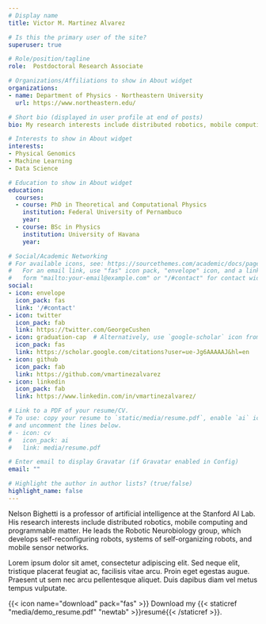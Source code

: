 ```yaml
---
# Display name
title: Victor M. Martinez Alvarez

# Is this the primary user of the site?
superuser: true

# Role/position/tagline
role:  Postdoctoral Research Associate

# Organizations/Affiliations to show in About widget
organizations:
- name: Department of Physics - Northeastern University
  url: https://www.northeastern.edu/

# Short bio (displayed in user profile at end of posts)
bio: My research interests include distributed robotics, mobile computing and programmable matter.

# Interests to show in About widget
interests:
- Physical Genomics
- Machine Learning
- Data Science

# Education to show in About widget
education:
  courses:
  - course: PhD in Theoretical and Computational Physics
    institution: Federal University of Pernambuco
    year:
  - course: BSc in Physics
    institution: University of Havana
    year: 

# Social/Academic Networking
# For available icons, see: https://sourcethemes.com/academic/docs/page-builder/#icons
#   For an email link, use "fas" icon pack, "envelope" icon, and a link in the
#   form "mailto:your-email@example.com" or "/#contact" for contact widget.
social:
- icon: envelope
  icon_pack: fas
  link: '/#contact'
- icon: twitter
  icon_pack: fab
  link: https://twitter.com/GeorgeCushen
- icon: graduation-cap  # Alternatively, use `google-scholar` icon from `ai` icon pack
  icon_pack: fas
  link: https://scholar.google.com/citations?user=ue-Jg6AAAAAJ&hl=en
- icon: github
  icon_pack: fab
  link: https://github.com/vmartinezalvarez
- icon: linkedin
  icon_pack: fab
  link: https://www.linkedin.com/in/vmartinezalvarez/

# Link to a PDF of your resume/CV.
# To use: copy your resume to `static/media/resume.pdf`, enable `ai` icons in `params.toml`, 
# and uncomment the lines below.
# - icon: cv
#   icon_pack: ai
#   link: media/resume.pdf

# Enter email to display Gravatar (if Gravatar enabled in Config)
email: ""

# Highlight the author in author lists? (true/false)
highlight_name: false
---
```


Nelson Bighetti is a professor of artificial intelligence at the Stanford AI Lab. His research interests include distributed robotics, mobile computing and programmable matter. He leads the Robotic Neurobiology group, which develops self-reconfiguring robots, systems of self-organizing robots, and mobile sensor networks.

Lorem ipsum dolor sit amet, consectetur adipiscing elit. Sed neque elit, tristique placerat feugiat ac, facilisis vitae arcu. Proin eget egestas augue. Praesent ut sem nec arcu pellentesque aliquet. Duis dapibus diam vel metus tempus vulputate.

{{< icon name="download" pack="fas" >}} Download my {{< staticref "media/demo_resume.pdf" "newtab" >}}resumé{{< /staticref >}}.
